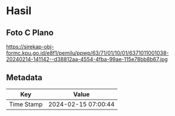 # Hasil

## Foto C Plano

https://sirekap-obj-formc.kpu.go.id/e8f1/pemilu/ppwp/63/71/01/10/01/6371011001038-20240214-141142--d38812aa-4554-4fba-99ae-115e78bb8b67.jpg


## Metadata

| Key        | Value               |
| ---------- | ------------------- |
| Time Stamp | 2024-02-15 07:00:44 |



